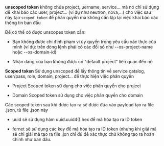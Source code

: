 **unscoped token** không chứa project, uername, service... mà nó chỉ sử dụng để khai báo các  user, project... (ví dụ như neutron, nova,...) cho việc sau này tạo `scoped token` để phân quyền mà không cần lặp lại việc khai báo các thông tin ban đầu

Để có thế có được unscopes token cần:

- Bạn không được chỉ định phạm vi ủy quyền trong yêu cầu xác thực của mình (ví dụ: trên dòng lệnh phải có các đối số như --os-project-name hoặc --os-domain-id)

- Nhận dạng của bạn không được có "default project" liên quan đến nó

**Scoped token** Sử dụng unscoped để lấy thông tin về service catalog,  user/pass, role, domain, project... để thực hiện việc phân quyền


- Project Scoped token sử dụng cho  việc phân quyền cho project

- Domain Scoped token sử dụng cho việc phân quyền cho domain

Các scoped token sau khi được tạo ra sẽ được đưa vào payload tạo ra file .json, từ file .json này 

- uuid sẽ sử dụng hàm uuid.uuid4().hex để mã hóa tạo ra ID token 

- fernet sẽ sử dụng các key để mã hóa tạo ra ID token (nhưng khi giải mã sẽ chỉ giải mã tạo ra file .jon chỉ đủ để xác thực chứ không tạo ra hoàn chỉnh như ban đầu.
